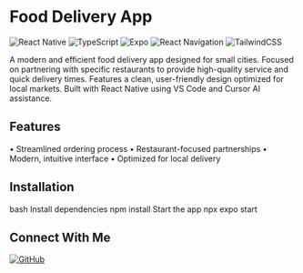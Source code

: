 # Food Delivery App

![React Native](https://img.shields.io/badge/React_Native-20232A?style=for-the-badge&logo=react&logoColor=61DAFB)
![TypeScript](https://img.shields.io/badge/TypeScript-007ACC?style=for-the-badge&logo=typescript&logoColor=white)
![Expo](https://img.shields.io/badge/Expo-000020?style=for-the-badge&logo=expo&logoColor=white)
![React Navigation](https://img.shields.io/badge/React_Navigation-6B52AE?style=for-the-badge&logo=react&logoColor=white)
![TailwindCSS](https://img.shields.io/badge/Tailwind_CSS-38B2AC?style=for-the-badge&logo=tailwind-css&logoColor=white)

A modern and efficient food delivery app designed for small cities. Focused on partnering with specific restaurants to provide high-quality service and quick delivery times. Features a clean, user-friendly design optimized for local markets. Built with React Native using VS Code and Cursor AI assistance.

## Features
• Streamlined ordering process
• Restaurant-focused partnerships
• Modern, intuitive interface
• Optimized for local delivery

## Installation
bash
Install dependencies
npm install
Start the app
npx expo start


## Connect With Me
[![GitHub](https://img.shields.io/badge/GitHub-100000?style=for-the-badge&logo=github&logoColor=white)](https://github.com/DarkBrokenAngel)
